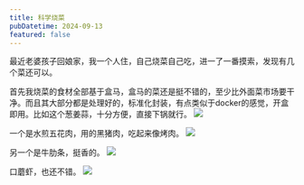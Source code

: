 ```yaml
---
title: 科学烧菜
pubDatetime: 2024-09-13
featured: false
---
```


最近老婆孩子回娘家，我一个人住，自己烧菜自己吃，进一了一番摸索，发现有几个菜还可以。

首先我烧菜的食材全部基于盒马，盒马的菜还是挺不错的，至少比外面菜市场要干净。而且其大部分都是处理好的，标准化封装，有点类似于docker的感觉，开盒即用。比如这个葱姜蒜，十分方便，直接下锅就行。
![](https://snipersteve-public.oss-cn-hangzhou.aliyuncs.com/pic/assets/2024/12-29/22-57-04-588.png)

一个是水煎五花肉，用的黑猪肉，吃起来像烤肉。
![](https://snipersteve-public.oss-cn-hangzhou.aliyuncs.com/pic/assets/2024/12-29/22-54-37-412.png)

另一个是牛肋条，挺香的。
![](https://snipersteve-public.oss-cn-hangzhou.aliyuncs.com/pic/assets/2024/12-29/22-54-47-901.png)

口蘑虾，也还不错。
![](https://snipersteve-public.oss-cn-hangzhou.aliyuncs.com/pic/assets/2024/12-29/22-57-48-887.png)
